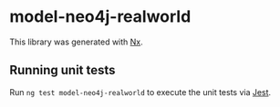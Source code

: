 # model-neo4j-realworld

This library was generated with [Nx](https://nx.dev).

## Running unit tests

Run `ng test model-neo4j-realworld` to execute the unit tests via [Jest](https://jestjs.io).
